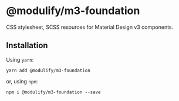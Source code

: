 # @modulify/m3-foundation

CSS stylesheet, SCSS resources for Material Design v3 components.

## Installation

Using `yarn`:

```
yarn add @modulify/m3-foundation
```

or, using `npm`:

```
npm i @modulify/m3-foundation --save
```

